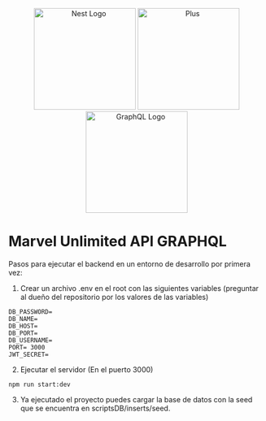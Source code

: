 <p align="center">
  <a href="http://nestjs.com/" target="blank"><img src="https://nestjs.com/img/logo-small.svg" width="200" alt="Nest Logo" /></a>
  <img src="https://upload.wikimedia.org/wikipedia/commons/9/9e/Plus_symbol.svg" width="200" alt="Plus" />
  <a href="https://docs.nestjs.com/graphql/quick-start" target="blank"><img src="https://upload.wikimedia.org/wikipedia/commons/1/17/GraphQL_Logo.svg" width="200" alt="GraphQL Logo" /></a>
</p>

# Marvel Unlimited API GRAPHQL

Pasos para ejecutar el backend en un entorno de desarrollo por primera vez:

1. Crear un archivo .env en el root con las siguientes variables (preguntar al dueño del repositorio por los valores de las variables)
```
DB_PASSWORD=
DB_NAME=
DB_HOST=
DB_PORT=
DB_USERNAME=
PORT= 3000
JWT_SECRET=
```

2. Ejecutar el servidor (En el puerto 3000)
```
npm run start:dev
```

3. Ya ejecutado el proyecto puedes cargar la base de datos con la seed que se encuentra en scriptsDB/inserts/seed.



